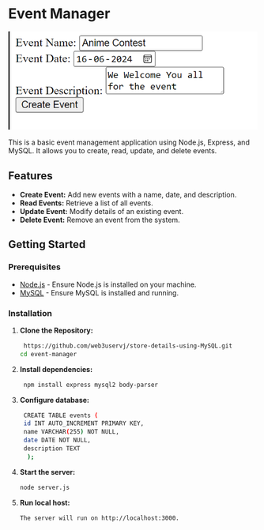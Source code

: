 # Event Manager
![Application Screenshot](picture1.png)

This is a basic event management application using Node.js, Express, and MySQL. It allows you to create, read, update, and delete events.

## Features

- **Create Event:** Add new events with a name, date, and description.
- **Read Events:** Retrieve a list of all events.
- **Update Event:** Modify details of an existing event.
- **Delete Event:** Remove an event from the system.

## Getting Started

### Prerequisites

- [Node.js](https://nodejs.org/) - Ensure Node.js is installed on your machine.
- [MySQL](https://www.mysql.com/) - Ensure MySQL is installed and running.

### Installation

1. **Clone the Repository:**

   ```bash
    https://github.com/web3uservj/store-details-using-MySQL.git
   cd event-manager

2. **Install dependencies:**
   
   ```bash
    npm install express mysql2 body-parser
   
3. **Configure database:**
   
   ```bash
    CREATE TABLE events (
    id INT AUTO_INCREMENT PRIMARY KEY,
    name VARCHAR(255) NOT NULL,
    date DATE NOT NULL,
    description TEXT
     );

4. **Start the server:**
   
    ```bash
    node server.js

5. **Run local host:**

   ```bash
   The server will run on http://localhost:3000.

   

   
 

   
